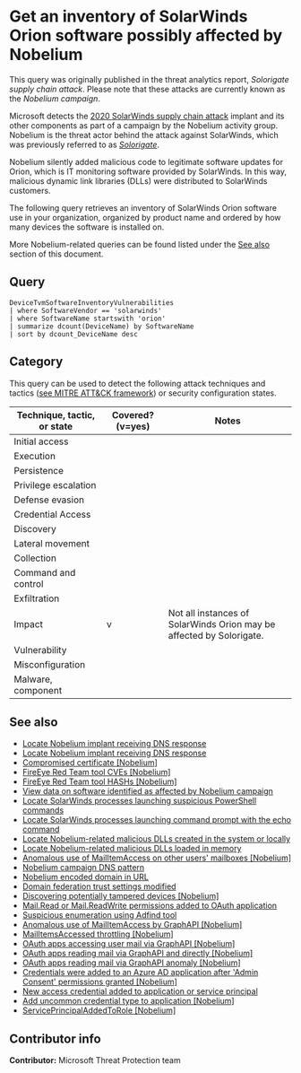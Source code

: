 # Get an inventory of SolarWinds Orion software possibly affected by Nobelium

This query was originally published in the threat analytics report, *Solorigate supply chain attack*. Please note that these attacks are currently known as the *Nobelium campaign*.

Microsoft detects the [2020 SolarWinds supply chain attack](https://msrc-blog.microsoft.com/2020/12/13/customer-guidance-on-recent-nation-state-cyber-attacks/) implant and its other components as part of a campaign by the Nobelium activity group. Nobelium is the threat actor behind the attack against SolarWinds, which was previously referred to as [*Solorigate*](https://www.microsoft.com/security/blog/2020/12/18/analyzing-solorigate-the-compromised-dll-file-that-started-a-sophisticated-cyberattack-and-how-microsoft-defender-helps-protect/).

Nobelium silently added malicious code to legitimate software updates for Orion, which is IT monitoring software provided by SolarWinds. In this way, malicious dynamic link libraries (DLLs) were distributed to SolarWinds customers.

The following query retrieves an inventory of SolarWinds Orion software use in your organization, organized by product name and ordered by how many devices the software is installed on.

More Nobelium-related queries can be found listed under the [See also](#see-also) section of this document.

## Query

```kusto
DeviceTvmSoftwareInventoryVulnerabilities
| where SoftwareVendor == 'solarwinds'
| where SoftwareName startswith 'orion'
| summarize dcount(DeviceName) by SoftwareName
| sort by dcount_DeviceName desc
```

## Category

This query can be used to detect the following attack techniques and tactics ([see MITRE ATT&CK framework](https://attack.mitre.org/)) or security configuration states.

| Technique, tactic, or state | Covered? (v=yes) | Notes |
|------------------------|----------|-------|
| Initial access |  |  |
| Execution |  |  |
| Persistence |  |  |
| Privilege escalation |  |  |
| Defense evasion |  |  |
| Credential Access |  |  |
| Discovery |  |  |
| Lateral movement |  |  |
| Collection |  |  |
| Command and control |  |  |
| Exfiltration |  |  |
| Impact | v | Not all instances of SolarWinds Orion may be affected by Solorigate. |
| Vulnerability |  |  |
| Misconfiguration |  |  |
| Malware, component |  |  |

## See also

* [Locate Nobelium implant receiving DNS response](./c2-lookup-from-nonbrowser[Nobelium].md)
* [Locate Nobelium implant receiving DNS response](./c2-lookup-response[Nobelium].md)
* [Compromised certificate [Nobelium]](./compromised-certificate[Nobelium].md)
* [FireEye Red Team tool CVEs [Nobelium]](./fireeye-red-team-tools-CVEs%20[Nobelium].md)
* [FireEye Red Team tool HASHs [Nobelium]](./fireeye-red-team-tools-HASHs%20[Nobelium].md)
* [View data on software identified as affected by Nobelium campaign](./known-affected-software-orion[Nobelium].md)
* [Locate SolarWinds processes launching suspicious PowerShell commands](./launching-base64-powershell[Nobelium].md)
* [Locate SolarWinds processes launching command prompt with the echo command](./launching-cmd-echo[Nobelium].md)
* [Locate Nobelium-related malicious DLLs created in the system or locally](./locate-dll-created-locally[Nobelium].md)
* [Locate Nobelium-related malicious DLLs loaded in memory](./locate-dll-loaded-in-memory[Nobelium].md)
* [Anomalous use of MailItemAccess on other users' mailboxes [Nobelium]](../Collection/Anomaly%20of%20MailItemAccess%20by%20Other%20Users%20Mailbox%20[Nobelium].md)
* [Nobelium campaign DNS pattern](../Command%20and%20Control/DNSPattern%20[Nobelium].md)
* [Nobelium encoded domain in URL](../Command%20and%20Control/EncodedDomainURL%20[Nobelium].md)
* [Domain federation trust settings modified](../Defense%20evasion/ADFSDomainTrustMods[Nobelium].md)
* [Discovering potentially tampered devices [Nobelium]](../Defense%20evasion/Discovering%20potentially%20tampered%20devices%20[Nobelium].md)
* [Mail.Read or Mail.ReadWrite permissions added to OAuth application](../Defense%20evasion/MailPermissionsAddedToApplication[Nobelium].md)
* [Suspicious enumeration using Adfind tool](../Discovery/SuspiciousEnumerationUsingAdfind[Nobelium].md)
* [Anomalous use of MailItemAccess by GraphAPI [Nobelium]](../Exfiltration/Anomaly%20of%20MailItemAccess%20by%20GraphAPI%20[Nobelium].md)
* [MailItemsAccessed throttling [Nobelium]](../Exfiltration/MailItemsAccessed%20Throttling%20[Nobelium].md)
* [OAuth apps accessing user mail via GraphAPI [Nobelium]](../Exfiltration/OAuth%20Apps%20accessing%20user%20mail%20via%20GraphAPI%20[Nobelium].md)
* [OAuth apps reading mail via GraphAPI and directly [Nobelium]](../Exfiltration/OAuth%20Apps%20reading%20mail%20both%20via%20GraphAPI%20and%20directly%20[Nobelium].md)
* [OAuth apps reading mail via GraphAPI anomaly [Nobelium]](../Exfiltration/OAuth%20Apps%20reading%20mail%20via%20GraphAPI%20anomaly%20[Nobelium].md)
* [Credentials were added to an Azure AD application after 'Admin Consent' permissions granted [Nobelium]](../Persistence/CredentialsAddAfterAdminConsentedToApp[Nobelium].md)
* [New access credential added to application or service principal](../Persistence/NewAppOrServicePrincipalCredential[Nobelium].md)
* [Add uncommon credential type to application [Nobelium]](../Privilege%20escalation/Add%20uncommon%20credential%20type%20to%20application%20[Nobelium].md)
* [ServicePrincipalAddedToRole [Nobelium]](../Privilege%20escalation/ServicePrincipalAddedToRole%20[Nobelium].md)

## Contributor info

**Contributor:** Microsoft Threat Protection team
